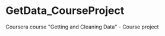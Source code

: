 GetData_CourseProject
=====================

Coursera course "Getting and Cleaning Data" - Course project
